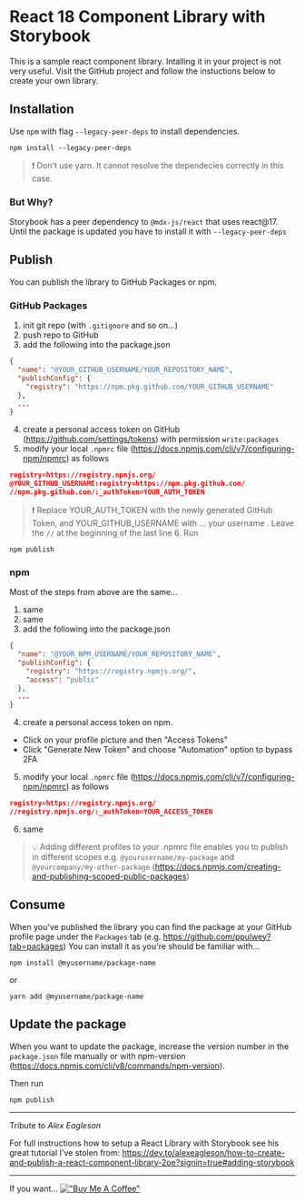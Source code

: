 # React 18 Component Library with Storybook

This is a sample react component library. Intalling it in your project is not very useful.
Visit the GitHub project and follow the instuctions below to create your own library.

## Installation

Use `npm` with flag `--legacy-peer-deps` to install dependencies.

```
npm install --legacy-peer-deps
```

> ❗️ Don't use yarn. It cannot resolve the dependecies correctly in this case.

### But Why?

Storybook has a peer dependency to `@mdx-js/react` that uses react@17. Until the package is updated you have to install it with `--legacy-peer-deps`

## Publish

You can publish the library to GitHub Packages or npm.

### GitHub Packages

1. init git repo (with `.gitignore` and so on...)
2. push repo to GitHub
3. add the following into the package.json

```json
{
  "name": "@YOUR_GITHUB_USERNAME/YOUR_REPOSITORY_NAME",
  "publishConfig": {
    "registry": "https://npm.pkg.github.com/YOUR_GITHUB_USERNAME"
  },
  ...
}
```

4. create a personal access token on GitHub (https://github.com/settings/tokens) with permission `write:packages`
5. modify your local `.npmrc` file (https://docs.npmjs.com/cli/v7/configuring-npm/npmrc) as follows

```json
registry=https://registry.npmjs.org/
@YOUR_GITHUB_USERNAME:registry=https://npm.pkg.github.com/
//npm.pkg.github.com/:_authToken=YOUR_AUTH_TOKEN
```

> ❗️ Replace YOUR_AUTH_TOKEN with the newly generated GitHub Token, and YOUR_GITHUB_USERNAME with ... your username . Leave the `//` at the beginning of the last line 6. Run

```
npm publish
```

### npm

Most of the steps from above are the same...

1. same
2. same
3. add the following into the package.json

```json
{
  "name": "@YOUR_NPM_USERNAME/YOUR_REPOSITORY_NAME",
  "publishConfig": {
    "registry": "https://registry.npmjs.org/",
    "access": "public"
  },
  ...
}
```

4. create a personal access token on npm.

- Click on your profile picture and then "Access Tokens"
- Click "Generate New Token" and choose "Automation" option to bypass 2FA

5. modify your local `.npmrc` file (https://docs.npmjs.com/cli/v7/configuring-npm/npmrc) as follows

```json
registry=https://registry.npmjs.org/
//registry.npmjs.org/:_authToken=YOUR_ACCESS_TOKEN
```

6. same

> 💡 Adding different profiles to your .npmrc file enables you to publish in different scopes e.g. `@yourusername/my-package` and `@yourcompany/my-other-package` (https://docs.npmjs.com/creating-and-publishing-scoped-public-packages)

## Consume

When you've published the library you can find the package at your GitHub profile page under the `Packages` tab (e.g. https://github.com/ppulwey?tab=packages)
You can install it as you're should be familiar with...

```
npm install @myusername/package-name
```

or

```
yarn add @myusername/package-name
```

## Update the package

When you want to update the package, increase the version number in the `package.json` file manually or with npm-version (https://docs.npmjs.com/cli/v8/commands/npm-version).

Then run

```
npm publish
```

---

Tribute to _Alex Eagleson_

For full instructions how to setup a React Library with Storybook see his great tutorial I've stolen from: https://dev.to/alexeagleson/how-to-create-and-publish-a-react-component-library-2oe?signin=true#adding-storybook

---

If you want...
[!["Buy Me A Coffee"](https://www.buymeacoffee.com/assets/img/custom_images/orange_img.png)](https://www.buymeacoffee.com/ppulwey)

